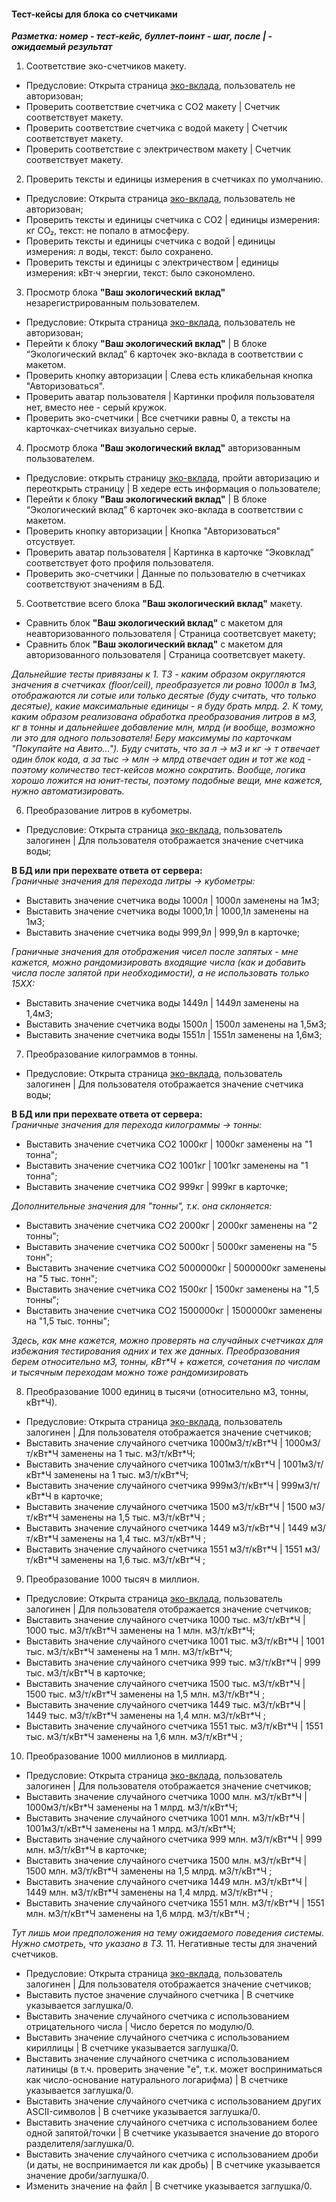 #### Тест-кейсы для блока со счетчиками
***Разметка: номер - тест-кейс, буллет-поинт - шаг, после | - ожидаемый результат***

1. Соответствие эко-счетчиков макету.
- Предусловие: Открыта страница [эко-вклада](https://www.avito.ru/avito-care/eco-impact), пользователь не авторизован;
- Проверить соответствие счетчика с СО2 макету | Счетчик соответствует макету.
- Проверить соответствие счетчика с водой макету | Счетчик соответствует макету.
- Проверить соответствие с электричеством макету | Счетчик соответствует макету.

2. Проверить тексты и единицы измерения в счетчиках по умолчанию. 
- Предусловие: Открыта страница [эко-вклада](https://www.avito.ru/avito-care/eco-impact), пользователь не авторизован;
- Проверить тексты и единицы счетчика с СО2 | единицы измерения: кг CO₂, текст: не попало в атмосферу.
- Проверить тексты и единицы счетчика с водой | единицы измерения: л воды, текст: было сохранено.
- Проверить тексты и единицы с электричеством | единицы измерения: кВт⋅ч энергии, текст: было сэкономлено.

3. Просмотр блока **"Ваш экологический вклад"** незарегистрированным пользователем.
- Предусловие: Открыта страница [эко-вклада](https://www.avito.ru/avito-care/eco-impact), пользователь не авторизован;
- Перейти к блоку **"Ваш экологический вклад"** | В блоке “Экологический вклад” 6 карточек эко-вклада в соответствии с макетом. 
- Проверить кнопку авторизации | Слева есть кликабельная кнопка "Авторизоваться".
- Проверить аватар пользователя | Картинки профиля пользователя нет, вместо нее - серый кружок. 
- Проверить эко-счетчики | Все счетчики равны 0, а тексты на карточках-счетчиках визуально серые. 

4. Просмотр блока **"Ваш экологический вклад"** авторизованным пользователем.
- Предусловие: открыть страницу [эко-вклада](https://www.avito.ru/avito-care/eco-impact), пройти авторизацию и переоткрыть страницу | В хедере есть информация о пользователе;
- Перейти к блоку **"Ваш экологический вклад"** | В блоке “Экологический вклад” 6 карточек эко-вклада в соответствии с макетом. 
- Проверить кнопку авторизации | Кнопка "Авторизоваться" отсуствует.
- Проверить аватар пользователя | Картинка в карточке “Эковклад” соответствует фото профиля пользователя.
- Проверить эко-счетчики | Данные по пользователю в счетчиках соответствуют значениям в БД. 

5. Соответствие всего блока **"Ваш экологический вклад"** макету.
- Сравнить блок  **"Ваш экологический вклад"** с макетом для неавторизованного пользователя | Страница соответсвует макету;
- Сравнить блок  **"Ваш экологический вклад"** с макетом для авторизованного пользователя | Страница соответсвует макету.

*Дальнейшие тесты привязаны к 1. ТЗ - каким образом округляются значения в счетчиках (floor/ceil), преобразуется ли ровно 1000л в 1м3, отображаются ли сотые или только десятые (буду считать, что только десятые), какие максимальные единицы - я буду брать млрд. 2. К тому, каким образом реализована обработка преобразования литров в м3, кг в тонны и дальнейшее добавление млн, млрд (и вообще, возможно ли это для одного пользователя! Беру максимумы по карточкам "Покупайте на Авито..."). Буду считать, что за л -> м3 и кг -> т отвечает один блок кода, а за тыс -> млн -> млрд отвечает один и тот же код - поэтому количество тест-кейсов можно сократить. Вообще, логика хорошо ложится на юнит-тесты, поэтому подобные вещи, мне кажется, нужно автоматизировать.*

6. Преобразование литров в кубометры.
- Предусловие: Открыта страница [эко-вклада](https://www.avito.ru/avito-care/eco-impact), пользователь залогинен | Для пользователя отображается значение счетчика воды;  

**В БД или при перехвате ответа от сервера:**  
*Граничные значения для перехода литры -> кубометры:*  
- Выставить значение счетчика воды 1000л | 1000л заменены на 1м3;
- Выставить значение счетчика воды 1000,1л | 1000,1л заменены на 1м3;
- Выставить значение счетчика воды 999,9л | 999,9л в карточке;  

*Граничные значения для отображения чисел после запятых - мне кажется, можно рандомизировать входящие числа (как и добавить числа после запятой при необходимости), а не использовать только 15ХХ:*  
- Выставить значение счетчика воды 1449л | 1449л заменены на 1,4м3;
- Выставить значение счетчика воды 1500л | 1500л заменены на 1,5м3;
- Выставить значение счетчика воды 1551л | 1551л заменены на 1,6м3;

7. Преобразование килограммов в тонны.
- Предусловие: Открыта страница [эко-вклада](https://www.avito.ru/avito-care/eco-impact), пользователь залогинен | Для пользователя отображается значение счетчика воды;  

**В БД или при перехвате ответа от сервера:**  
*Граничные значения для перехода килограммы -> тонны:*
- Выставить значение счетчика CO2 1000кг | 1000кг заменены на "1 тонна";
- Выставить значение счетчика CO2 1001кг | 1001кг заменены на "1 тонна";
- Выставить значение счетчика CO2 999кг | 999кг в карточке;

*Дополнительные значения для "тонны", т.к. она склоняется:*  
- Выставить значение счетчика CO2 2000кг | 2000кг заменены на "2 тонны";
- Выставить значение счетчика CO2 5000кг | 5000кг заменены на "5 тонн";
- Выставить значение счетчика CO2 5000000кг | 5000000кг заменены на "5 тыс. тонн";
- Выставить значение счетчика CO2 1500кг | 1500кг заменены на "1,5 тонны";
- Выставить значение счетчика CO2 1500000кг | 1500000кг заменены на "1,5 тыс. тонны";

*Здесь, как мне кажется, можно проверять на случайных счетчиках для избежания тестирования одних и тех же данных. Преобразования берем относительно м3, тонны, кВт\*Ч + кажется, сочетания по числам и тысячным переходам можно тоже рандомизировать* 

8. Преобразование 1000 единиц в тысячи (относительно м3, тонны, кВт\*Ч).
- Предусловие: Открыта страница [эко-вклада](https://www.avito.ru/avito-care/eco-impact), пользователь залогинен | Для пользователя отображается значение счетчиков;  
- Выставить значение случайного счетчика 1000м3/т/кВт\*Ч | 1000м3/т/кВт\*Ч заменены на 1 тыс. м3/т/кВт\*Ч;
- Выставить значение случайного счетчика 1001м3/т/кВт\*Ч | 1001м3/т/кВт\*Ч заменены на 1 тыс. м3/т/кВт\*Ч;
- Выставить значение случайного счетчика 999м3/т/кВт\*Ч | 999м3/т/кВт\*Ч в карточке;
- Выставить значение случайного счетчика 1500 м3/т/кВт\*Ч | 1500 м3/т/кВт\*Ч заменены на 1,5 тыс. м3/т/кВт\*Ч ;
- Выставить значение случайного счетчика 1449 м3/т/кВт\*Ч | 1449 м3/т/кВт\*Ч заменены на 1,4 тыс. м3/т/кВт\*Ч ;
- Выставить значение случайного счетчика 1551 м3/т/кВт\*Ч | 1551 м3/т/кВт\*Ч заменены на 1,6 тыс. м3/т/кВт\*Ч ; 

9. Преобразование 1000 тысяч в миллион.
- Предусловие: Открыта страница [эко-вклада](https://www.avito.ru/avito-care/eco-impact), пользователь залогинен | Для пользователя отображается значение счетчиков;  
- Выставить значение случайного счетчика 1000 тыс. м3/т/кВт\*Ч | 1000 тыс. м3/т/кВт\*Ч заменены на 1 млн. м3/т/кВт\*Ч;
- Выставить значение случайного счетчика 1001 тыс. м3/т/кВт\*Ч | 1001 тыс. м3/т/кВт\*Ч заменены на 1 млн. м3/т/кВт\*Ч;
- Выставить значение случайного счетчика 999 тыс. м3/т/кВт\*Ч | 999 тыс. м3/т/кВт\*Ч в карточке;
- Выставить значение случайного счетчика 1500 тыс. м3/т/кВт\*Ч | 1500 тыс. м3/т/кВт\*Ч заменены на 1,5 млн. м3/т/кВт\*Ч ;
- Выставить значение случайного счетчика 1449 тыс. м3/т/кВт\*Ч | 1449 тыс. м3/т/кВт\*Ч заменены на 1,4 млн. м3/т/кВт\*Ч ;
- Выставить значение случайного счетчика 1551 тыс. м3/т/кВт\*Ч | 1551 тыс. м3/т/кВт\*Ч заменены на 1,6 млн. м3/т/кВт\*Ч ; 

10. Преобразование 1000 миллионов в миллиард.
- Предусловие: Открыта страница [эко-вклада](https://www.avito.ru/avito-care/eco-impact), пользователь залогинен | Для пользователя отображается значение счетчиков;  
- Выставить значение случайного счетчика 1000 млн. м3/т/кВт\*Ч | 1000м3/т/кВт\*Ч заменены на 1 млрд. м3/т/кВт\*Ч;
- Выставить значение случайного счетчика 1001 млн. м3/т/кВт\*Ч | 1001м3/т/кВт\*Ч заменены на 1 млрд. м3/т/кВт\*Ч;
- Выставить значение случайного счетчика 999 млн. м3/т/кВт\*Ч | 999 млн. м3/т/кВт\*Ч в карточке;
- Выставить значение случайного счетчика 1500 млн. м3/т/кВт\*Ч | 1500 млн. м3/т/кВт\*Ч заменены на 1,5 млрд. м3/т/кВт\*Ч ;
- Выставить значение случайного счетчика 1449 млн. м3/т/кВт\*Ч | 1449 млн. м3/т/кВт\*Ч заменены на 1,4 млрд. м3/т/кВт\*Ч ;
- Выставить значение случайного счетчика 1551 млн. м3/т/кВт\*Ч | 1551 млн. м3/т/кВт\*Ч заменены на 1,6 млрд. м3/т/кВт\*Ч ;

*Тут лишь мои предположения на тему ожидаемого поведения системы. Нужно смотреть, что указано в ТЗ.*
11. Негативные тесты для значений счетчиков.
- Предусловие: Открыта страница [эко-вклада](https://www.avito.ru/avito-care/eco-impact), пользователь залогинен | Для пользователя отображается значение счетчиков;  
- Выставить пустое значение случайного счетчика | В счетчике указывается заглушка/0.
- Выставить значение случайного счетчика с использованием отрицательного числа | Число берется по модулю/0.
- Выставить значение случайного счетчика с использованием кириллицы | В счетчике указывается заглушка/0.
- Выставить значение случайного счетчика с использованием латиницы (в т.ч. проверить значение "e", т.к. может восприниматься как число-основание натурального логарифма) | В счетчике указывается заглушка/0.
- Выставить значение случайного счетчика с использованием других ASCII-символов | В счетчике указывается заглушка/0.
- Выставить значение случайного счетчика с использованием более одной запятой/точки | В счетчике указывается значение до второго разделителя/заглушка/0.
- Выставить значение случайного счетчика с использованием дроби (и даты, не воспринимается ли как дробь) | В счетчике указывается значение дроби/заглушка/0.
- Изменить значение на файл | В счетчике указывается заглушка/0.
